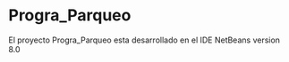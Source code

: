 Progra_Parqueo
==============
El proyecto Progra_Parqueo esta desarrollado en el IDE NetBeans version 8.0

